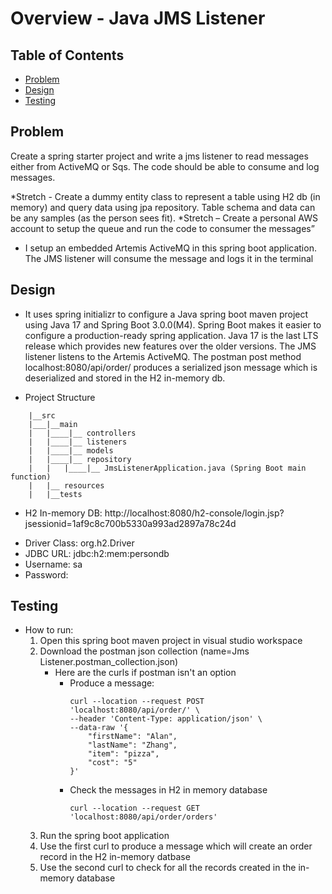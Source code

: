 # Overview - Java JMS Listener

## Table of Contents
* [Problem](#problem)
* [Design](#design)
* [Testing](#testing)

## Problem
Create a spring starter project and write a jms listener to read messages either from ActiveMQ or Sqs. The code should be able to consume and log messages.

*Stretch - Create a dummy entity class to represent a table using H2 db (in memory) and query data using jpa repository. Table schema and data can be any samples (as the person sees fit).
*Stretch – Create a personal AWS account to setup the queue and run the code to consumer the messages”
- I setup an embedded Artemis ActiveMQ in this spring boot application. The JMS listener will consume the message and logs it in the terminal

## Design

* It uses spring initializr to configure a Java spring boot maven project using Java 17 and Spring Boot 3.0.0(M4). Spring Boot makes it easier to configure a production-ready spring application. Java 17 is the last LTS release which provides new features over the older versions. The JMS listener listens to the Artemis ActiveMQ. The postman post method localhost:8080/api/order/ produces a serialized json message which is deserialized and stored in the H2 in-memory db. 

* Project Structure
```
	|__src
	|___|__main
	|   |____|__ controllers
	|   |____|__ listeners
	|   |____|__ models
    |	|____|__ repository
    |	|   |____|__ JmsListenerApplication.java (Spring Boot main function)
	|   |__ resources
	|   |__tests
```

* H2 In-memory DB: http://localhost:8080/h2-console/login.jsp?jsessionid=1af9c8c700b5330a993ad2897a78c24d
- Driver Class: org.h2.Driver
- JDBC URL: jdbc:h2:mem:persondb
- Username: sa
- Password: 

## Testing
* How to run:
    1. Open this spring boot maven project in visual studio workspace
	2. Download the postman json collection (name=Jms Listener.postman_collection.json)
		* Here are the curls if postman isn't an option
			- Produce a message: 
				```
				curl --location --request POST 'localhost:8080/api/order/' \
				--header 'Content-Type: application/json' \
				--data-raw '{
					"firstName": "Alan",
					"lastName": "Zhang",
					"item": "pizza",
					"cost": "5"
				}'
				```
			- Check the messages in H2 in memory database
				```
				curl --location --request GET 'localhost:8080/api/order/orders'
				```
	3. Run the spring boot application
	4. Use the first curl to produce a message which will create an order record in the H2 in-memory datbase
	5. Use the second curl to check for all the records created in the in-memory database



